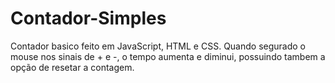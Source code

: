 # Contador-Simples
Contador basico feito em JavaScript, HTML  e CSS.
Quando segurado o mouse nos sinais de + e -, o tempo aumenta e diminui, possuindo tambem a opção de resetar a contagem.
